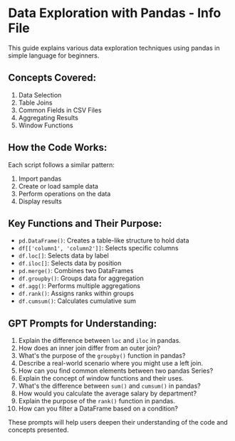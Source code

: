 # Data Exploration with Pandas - Info File

This guide explains various data exploration techniques using pandas in simple language for beginners.

## Concepts Covered:

1. Data Selection
2. Table Joins
3. Common Fields in CSV Files
4. Aggregating Results
5. Window Functions

## How the Code Works:

Each script follows a similar pattern:
1. Import pandas
2. Create or load sample data
3. Perform operations on the data
4. Display results

## Key Functions and Their Purpose:

- `pd.DataFrame()`: Creates a table-like structure to hold data
- `df[['column1', 'column2']]`: Selects specific columns
- `df.loc[]`: Selects data by label
- `df.iloc[]`: Selects data by position
- `pd.merge()`: Combines two DataFrames
- `df.groupby()`: Groups data for aggregation
- `df.agg()`: Performs multiple aggregations
- `df.rank()`: Assigns ranks within groups
- `df.cumsum()`: Calculates cumulative sum

## GPT Prompts for Understanding:

1. Explain the difference between `loc` and `iloc` in pandas.
2. How does an inner join differ from an outer join?
3. What's the purpose of the `groupby()` function in pandas?
4. Describe a real-world scenario where you might use a left join.
5. How can you find common elements between two pandas Series?
6. Explain the concept of window functions and their uses.
7. What's the difference between `sum()` and `cumsum()` in pandas?
8. How would you calculate the average salary by department?
9. Explain the purpose of the `rank()` function in pandas.
10. How can you filter a DataFrame based on a condition?

These prompts will help users deepen their understanding of the code and concepts presented.
